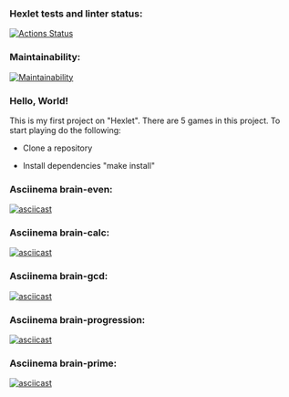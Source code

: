 ### Hexlet tests and linter status:
[![Actions Status](https://github.com/TimurSiplatov/php-project-45/workflows/hexlet-check/badge.svg)](https://github.com/TimurSiplatov/php-project-45/actions)
### Maintainability:
[![Maintainability](https://api.codeclimate.com/v1/badges/78907c8e6fd3a1519fb9/maintainability)](https://codeclimate.com/github/TimurSiplatov/php-project-45/maintainability)
### Hello, World!

This is my first project on "Hexlet". There are 5 games in this project. To start playing do the following:

- Clone a repository

- Install dependencies "make install"

### Asciinema brain-even:
[![asciicast](https://asciinema.org/a/4gYy7Hb53xz7Pbborfg2aGbfk.svg)](https://asciinema.org/a/4gYy7Hb53xz7Pbborfg2aGbfk)
### Asciinema brain-calc:
[![asciicast](https://asciinema.org/a/S1aHs9b7U6lkCflUSCg1Nq861.svg)](https://asciinema.org/a/S1aHs9b7U6lkCflUSCg1Nq861)
### Asciinema brain-gcd:
[![asciicast](https://asciinema.org/a/rL086VTLHHr7li5hAKcuFDtnT.svg)](https://asciinema.org/a/rL086VTLHHr7li5hAKcuFDtnT)
### Asciinema brain-progression:
[![asciicast](https://asciinema.org/a/fG4L4VcN4XrHeVy8Wko5lvrEH.svg)](https://asciinema.org/a/fG4L4VcN4XrHeVy8Wko5lvrEH)
### Asciinema brain-prime:
[![asciicast](https://asciinema.org/a/nLjJEBihZmz1F27jDwYgpkcSf.svg)](https://asciinema.org/a/nLjJEBihZmz1F27jDwYgpkcSf)